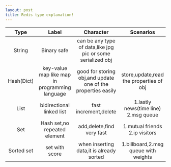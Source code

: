 ```yaml
---
layout: post
title: Redis type explanation!
---
```

| Type | Label | Character | Scenarios |
| :---: | :---:| :---: | :---:|
| String     |Binary safe | can be any type of data,like jpg pic or some serialized obj |                       |
| Hash(Dict) | key-value map like map in programming language | good for storing obj,and update one of the properties easily|store,update,read the properties of obj |
| List | bidirectional linked list | fast increment,delete|1.lastly news(time line) 2.msg queue |
| Set |Hash set,no repeated element|add,delete,find very fast|1.mutual friends 2.ip visitors 
| Sorted set | set with score | when inserting data,it is already sorted | 1.billboard,2.msg queue with weights|

